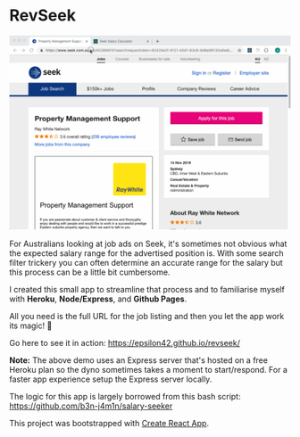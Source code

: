# RevSeek

![](revseek.gif)

For Australians looking at job ads on Seek, it's sometimes not obvious what the expected salary range for the advertised position is. With some search filter trickery you can often determine an accurate range for the salary but this process can be a little bit cumbersome.

I created this small app to streamline that process and to familiarise myself with **Heroku**, **Node/Express**, and **Github Pages**.

All you need is the full URL for the job listing and then you let the app work its magic! 🤘

Go here to see it in action:
https://epsilon42.github.io/revseek/

**Note:** The above demo uses an Express server that's hosted on a free Heroku plan so the dyno sometimes takes a moment to start/respond. For a faster app experience setup the Express server locally.

The logic for this app is largely borrowed from this bash script:
https://github.com/b3n-j4m1n/salary-seeker

This project was bootstrapped with [Create React App](https://github.com/facebook/create-react-app).